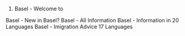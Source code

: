 1. Basel - Welcome to
   
Basel - New in Basel?
Basel - All Information
Basel - Information in 20 Languages
Basel - Imigration Advice 17 Languages
